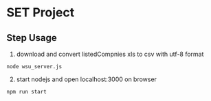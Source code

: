 # SET Project

## Step Usage 
1.  download and convert listedCompnies xls to csv with utf-8 format
```
node wsu_server.js
```

2.  start nodejs and open localhost:3000 on browser
```
npm run start
```